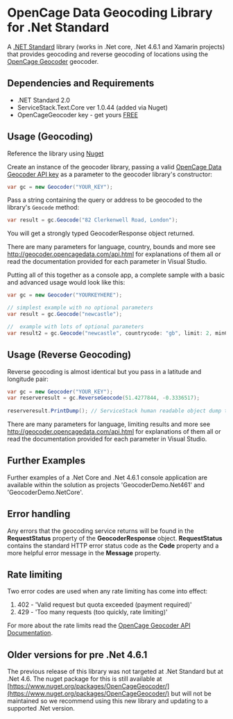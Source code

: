 OpenCage Data Geocoding Library for .Net Standard
=======================

A [.NET Standard](https://blogs.msdn.microsoft.com/dotnet/2016/09/26/introducing-net-standard/) library (works in .Net core, .Net 4.6.1 and Xamarin projects) that provides geocoding and reverse geocoding of locations using the  [OpenCage Geocoder](http://geocoder.opencagedata.com/)
geocoder. 

## Dependencies and Requirements
* .NET Standard 2.0
* ServiceStack.Text.Core ver 1.0.44 (added via Nuget)
* OpenCageGeocoder key - get yours [FREE](https://geocoder.opencagedata.com/)

## Usage (Geocoding)
Reference the library using [Nuget](https://www.nuget.org/packages/OpenCage.Geocode.DotNetStandard/) 

Create an instance of the geocoder library, passing a valid [OpenCage Data Geocoder API key](https://geocoder.opencagedata.com/) as a parameter to the geocoder library's constructor:

```C#
var gc = new Geocoder("YOUR_KEY");
```

Pass a string containing the query or address to be geocoded to the library's `Geocode` method:

```C#
var result = gc.Geocode("82 Clerkenwell Road, London");
```

You will get a strongly typed GeocoderResponse object returned.

There are many parameters for language, country, bounds and more see http://geocoder.opencagedata.com/api.html for explanations of them all or read the documentation provided for each parameter in Visual Studio.

Putting all of this together as a console app, a complete sample with a basic and advanced usage would look like this:


```C#
var gc = new Geocoder("YOURKEYHERE");

// simplest example with no optional parameters
var result = gc.Geocode("newcastle");

//  example with lots of optional parameters
var result2 = gc.Geocode("newcastle", countrycode: "gb", limit: 2, minConfidence: 6, language: "en", abbrv: true, noAnnotations:true, noRecord: true, addRequest: true);

```

## Usage (Reverse Geocoding)
Reverse geocoding is almost identical but you pass in a latitude and longitude pair:


```C#
var gc = new Geocoder("YOUR_KEY");
var reserveresult = gc.ReverseGeocode(51.4277844, -0.3336517);
            
reserveresult.PrintDump(); // ServiceStack human readable object dump to console
```

There are many parameters for language, limiting results and more see http://geocoder.opencagedata.com/api.html for explanations of them all or read the documentation provided for each parameter in Visual Studio.

## Further Examples
Further examples of a .Net Core and .Net 4.6.1 console application are available within the solution as projects 'GeocoderDemo.Net461' and 'GeocoderDemo.NetCore'.

## Error handling
Any errors that the geocoding service returns will be found in the **RequestStatus** property of the **GeocoderResponse** object. **RequestStatus** contains the standard HTTP error status code as the **Code** property and a more helpful error message in the **Message** property.

## Rate limiting
Two error codes are used when any rate limiting has come into effect:

 1. 402 - 'Valid request but quota exceeded (payment required)'
 2. 429 - 'Too many requests (too quickly, rate limiting)'

For more about the rate limits read the [OpenCage Geocoder API Documentation](https://geocoder.opencagedata.com/api#rate-limiting).

## Older versions for pre .Net 4.6.1
The previous release of this library was not targeted at .Net Standard but at .Net 4.6. The nuget package for this is still available at [https://www.nuget.org/packages/OpenCageGeocoder/](https://www.nuget.org/packages/OpenCageGeocoder/) but will not be maintained so we recommend using this new library and updating to a supported .Net version.
